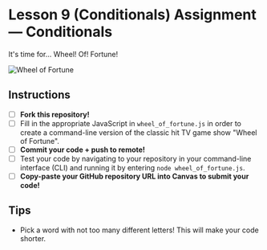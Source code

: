 # Lesson 9 (Conditionals) Assignment — Conditionals

It's time for... Wheel! Of! Fortune!

![Wheel of Fortune](http://i.freegifmaker.me/1/5/5/3/6/9/15536918742775387.gif?1553691876)

## Instructions

- [ ] **Fork this repository!**
- [ ] Fill in the appropriate JavaScript in `wheel_of_fortune.js` in order to create a command-line version of the classic hit TV game show "Wheel of Fortune".
- [ ] **Commit your code + push to remote!**
- [ ] Test your code by navigating to your repository in your command-line interface (CLI) and running it by entering `node wheel_of_fortune.js`.
- [ ] **Copy-paste your GitHub repository URL into Canvas to submit your code!**

## Tips

- Pick a word with not too many different letters! This will make your code shorter. 